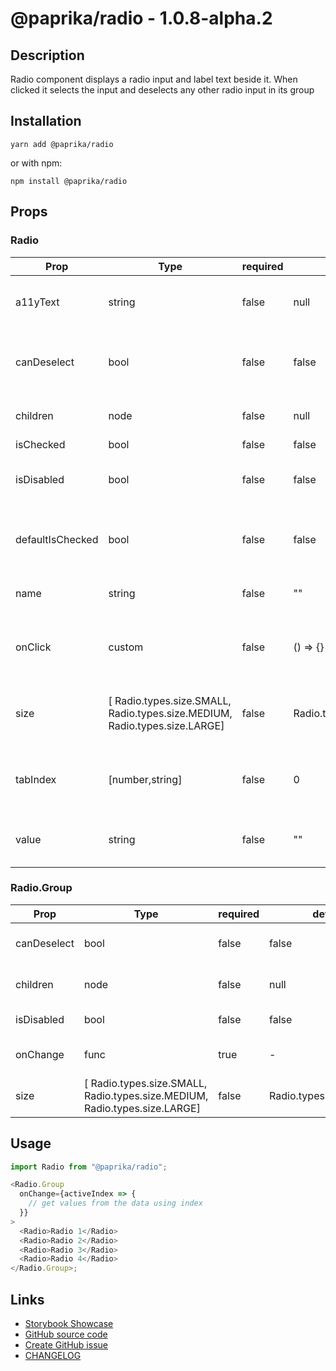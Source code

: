 <!-- start: Autogenerated - do not modify -->

# @paprika/radio - 1.0.8-alpha.2

## Description

Radio component displays a radio input and label text beside it. When clicked it selects the input and deselects any other radio input in its group

## Installation

```
yarn add @paprika/radio
```

or with npm:

```
npm install @paprika/radio
```

## Props

### Radio

| Prop             | Type                                                                       | required | default                 | Description                                                |
| ---------------- | -------------------------------------------------------------------------- | -------- | ----------------------- | ---------------------------------------------------------- |
| a11yText         | string                                                                     | false    | null                    | Used for aria-label on the radio input                     |
| canDeselect      | bool                                                                       | false    | false                   | Describe if the radio started as selected or not           |
| children         | node                                                                       | false    | null                    | Used for label contents                                    |
| isChecked        | bool                                                                       | false    | false                   |                                                            |
| isDisabled       | bool                                                                       | false    | false                   | Describe if the radio is disabled or not                   |
| defaultIsChecked | bool                                                                       | false    | false                   | Describe if the radio started as checked or not            |
| name             | string                                                                     | false    | ""                      | Name provided for accessibility                            |
| onClick          | custom                                                                     | false    | () => {}                | onClick provided by parent Group component                 |
| size             | [ Radio.types.size.SMALL, Radio.types.size.MEDIUM, Radio.types.size.LARGE] | false    | Radio.types.size.MEDIUM | Size provided by parent Group component                    |
| tabIndex         | [number,string]                                                            | false    | 0                       | Value for tabindex attribute to override the default of 0. |
| value            | string                                                                     | false    | ""                      | Value applied to the input if needed.                      |

### Radio.Group

| Prop        | Type                                                                       | required | default                 | Description                        |
| ----------- | -------------------------------------------------------------------------- | -------- | ----------------------- | ---------------------------------- |
| canDeselect | bool                                                                       | false    | false                   | Can deselect any radio             |
| children    | node                                                                       | false    | null                    | The individual radio items.        |
| isDisabled  | bool                                                                       | false    | false                   | Are all radios disabled            |
| onChange    | func                                                                       | true     | -                       | On change of radio selection.      |
| size        | [ Radio.types.size.SMALL, Radio.types.size.MEDIUM, Radio.types.size.LARGE] | false    | Radio.types.size.MEDIUM | The size for all radio components. |

<!-- end: Autogenerated - do not modify -->
<!-- content -->

## Usage

```js
import Radio from "@paprika/radio";

<Radio.Group
  onChange={activeIndex => {
    // get values from the data using index
  }}
>
  <Radio>Radio 1</Radio>
  <Radio>Radio 2</Radio>
  <Radio>Radio 3</Radio>
  <Radio>Radio 4</Radio>
</Radio.Group>;
```

<!-- eoContent -->

## Links

- [Storybook Showcase](https://paprika.highbond.com/?path=/story/forms-radio--showcase)
- [GitHub source code](https://github.com/acl-services/paprika/tree/master/packages/Radio/src)
- [Create GitHub issue](https://github.com/acl-services/paprika/issues/new?label=[]&title=@paprika/radio%20[help]:%20your%20short%20description&body=%0A%23%20Help%20wanted%0A%0A%23%23%20Please%20write%20your%20question.%0A*A%20clear%20and%20concise%20description%20of%20what%20the%20question%20is*%0A%0A%23%23%20Additional%20context%0A*Add%20any%20other%20context%20or%20screenshots%20about%20your%20question%20here.*%0A)
- [CHANGELOG](https://github.com/acl-services/paprika/tree/master/packages/Radio/CHANGELOG.md)

